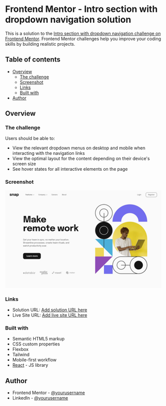 # Frontend Mentor - Intro section with dropdown navigation solution

This is a solution to the [Intro section with dropdown navigation challenge on Frontend Mentor](https://www.frontendmentor.io/challenges/intro-section-with-dropdown-navigation-ryaPetHE5). Frontend Mentor challenges help you improve your coding skills by building realistic projects.

## Table of contents

- [Overview](#overview)
  - [The challenge](#the-challenge)
  - [Screenshot](#screenshot)
  - [Links](#links)
  - [Built with](#built-with)
- [Author](#author)

## Overview

### The challenge

Users should be able to:

- View the relevant dropdown menus on desktop and mobile when interacting with the navigation links
- View the optimal layout for the content depending on their device's screen size
- See hover states for all interactive elements on the page

### Screenshot

![](./design/desktop-design.jpg)

### Links

- Solution URL: [Add solution URL here](https://github.com/yrombacatan/responsive-landing-page-with-navigation)
- Live Site URL: [Add live site URL here](https://responsive-landing-page-with-navigation.vercel.app/)

### Built with

- Semantic HTML5 markup
- CSS custom properties
- Flexbox
- Tailwind
- Mobile-first workflow
- [React](https://reactjs.org/) - JS library

## Author

- Frontend Mentor - [@yourusername](https://www.frontendmentor.io/profile/yrombacatan)
- LinkedIn - [@yourusername](https://www.linkedin.com/in/jerome-bacatan-0697ab12b/)
